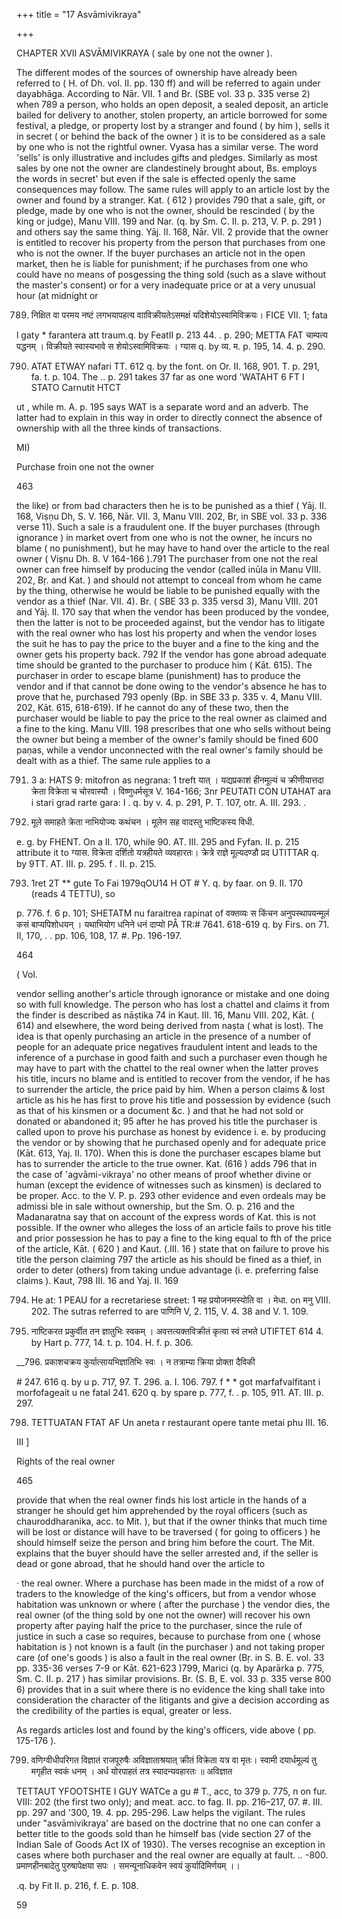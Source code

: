 +++
title = "17 Asvāmivikraya"

+++

CHAPTER XVII ASVĀMIVIKRAYA ( sale by one not the owner ). 

The different modes of the sources of ownership have already been referred to ( H. of Dh. vol. II. pp. 130 ff) and will be referred to again under dayabhāga. According to Nār. VII. 1 and Br. (SBE vol. 33 p. 335 verse 2) when 789 a person, who holds an open deposit, a sealed deposit, an article bailed for delivery to another, stolen property, an article borrowed for some festival, a pledge, or property lost by a stranger and found ( by him ), sells it in secret ( or behind the back of the owner ) it is to be considered as a sale by one who is not the rightful owner. Vyasa has a similar verse. The word 'sells' is only illustrative and includes gifts and pledges. Similarly as most sales by one not the owner are clandestinely brought about, Bs. employs the words in secret' but even if the sale is effected openly the same consequences may follow. The same rules will apply to an article lost by the owner and found by a stranger. Kat. ( 612 ) provides 790 that a sale, gift, or pledge, made by one who is not the owner, should be rescinded ( by the king or judge), Manu VIII. 199 and Nar. (q. by Sm. C. II. p. 213, V. P. p. 291 ) and others say the same thing. Yāj. II. 168, Nār. VII. 2 provide that the owner is entitled to recover his property from the person that purchases from one who is not the owner. If the buyer purchases an article not in the open market, then he is liable for punishment; if he purchases from one who could have no means of posgessing the thing sold (such as a slave without the master's consent) or for a very inadequate price or at a very unusual hour (at midnight or 

789. निक्षित वा परमय नष्टं लगभयापहत्य वााविक्रीयतेऽसमक्षं यदिशेयोऽस्वामिविक्रयः। FICE VII. 1; fata 

l gaty * farantera att traum.q. by FeatII p. 213 44. . p. 290; METTA FAT चाम्पत्य पद्धनम् । विक्रीयते स्वास्यभावे स शेयोऽस्वामिविक्रयः । ग्यास q. by व्य. म. p. 195, 14. 4. p. 290. 

790. ATAT ETWAY nafari TT. 612 q. by the font. on Or. II. 168, 901. T. p. 291, fa. t. p. 104. The .. p. 291 takes 37 far as one word 'WATAHT 6 FT I STATO Carnutit HTCT 

ut , while m. A. p. 195 says WAT is a separate word and an adverb. The latter had to explain in this way in order to directly connect the absence of ownership with all the three kinds of transactions. 

MI) 

Purchase froin one not the owner 

463 

the like) or from bad characters then he is to be punished as a thief ( Yāj. II. 168, Viṣṇu Dh, S. V. 166, Nār. VII. 3, Manu VIII. 202, Br, in SBE vol. 33 p. 336 verse 11). Such a sale is a fraudulent one. If the buyer purchases (through ignorance ) in market overt from one who is not the owner, he incurs no blame ( no punishment), but he may have to hand over the article to the real owner ( Viṣnu Dh. 8. V 164-166 ).791 The purchaser from one not the real owner can free himself by producing the vendor (called inūla in Manu VIII. 202, Bṛ. and Kat. ) and should not attempt to conceal from whom he came by the thing, otherwise he would be liable to be punished equally with the vendor as a thief (Nar. VII. 4). Br. ( SBE 33 p. 335 versd 3), Manu VIII. 201 and Yāj. II. 170 say that when the vendor has been produced by the vondee, then the latter is not to be proceeded against, but the vendor has to litigate with the real owner who has lost his property and when the vendor loses the suit he has to pay the price to the buyer and a fine to the king and the owner gets his property back. 792 If the vendor has gone abroad adequate time should be granted to the purchaser to produce him ( Kāt. 615). The purchaser in order to escape blame (punishment) has to produce the vendor and if that cannot be done owing to the vendor's absence he has to prove that he, purchased 793 openly (Bp. in SBE 33 p. 335 v. 4, Manu VIII. 202, Kāt. 615, 618-619). If he cannot do any of these two, then the purchaser would be liable to pay the price to the real owner as claimed and a fine to the king. Manu VIII. 198 prescribes that one who sells without being the owner but being a member of the owner's family should be fined 600 paṇas, while a vendor unconnected with the real owner's family should be dealt with as a thief. The same rule applies to a 

791. 3 a: HATS 9: mitofron as negrana: 1 treft यात् । यद्यप्रकाशं हीनमूल्यं च क्रीणीयात्तदा क्रेता विक्रेता च चोरवास्यौ । विष्णुधर्मसूत्र V. 164-166; 3nr PEUTATI CON UTAHAT ara i stari grad rarte gara: I . q. by v. 4. p. 291, P. T. 107, otr. A. III. 293. . 

792. मूले समाहते क्रेता नाभियोज्यः कथंचन । मूलेन सह वादस्तु भाष्टिकस्य विधी. 

e. g. by FHENT. On a II. 170, while 90. AT. III. 295 and Fyfan. II. p. 215 attribute it to ग्यास. विक्रेता दर्शितो यत्रहीयते व्यवहारतः। क्रेत्रे राज्ञे मूल्यदण्डौ प्रद UTITTAR q. by 9TT. AT. III. p. 295. f . II. p. 215. 

793. 1ret 2T ** gute To Fai 1979qOU14 H OT \# Y. q. by faar. on 9. II. 170 (reads 4 TETTU), so 

p. 776. f. 6 p. 101; SHETATM nu faraitrea rapinat of वक्तव्यः स किंचन अनुपस्थापयन्मूलं कसं बाप्यपिशोधयन् । यथाभियोग धनिने धनं दाप्यो PÅ TR:\# 7641. 618-619 q. by Firs. on 71. II, 170, . . pp. 106, 108, 17. \#. Pp. 196-197. 

464 



( Vol. 

vendor selling another's article through ignorance or mistake and one doing so with full knowledge. The person who has lost a chattel and claims it from the finder is described as nāṣtika 74 in Kauṭ. III. 16, Manu VIII. 202, Kāt. ( 614) and elsewhere, the word being derived from naṣta ( what is lost). The idea is that openly purchasing an article in the presence of a number of people for an adequate price negatives fraudulent intent and leads to the inference of a purchase in good faith and such a purchaser even though he may have to part with the chattel to the real owner when the latter proves his title, incurs no blame and is entitled to recover from the vendor, if he has to surrender the article, the price paid by him. When a person claims & lost article as his he has first to prove his title and possession by evidence (such as that of his kinsmen or a document &c. ) and that he had not sold or donated or abandoned it; 95 after he has proved his title the purchaser is called upon to prove his purchase as honest by evidence i. e. by producing the vendor or by showing that he purchased openly and for adequate price (Kāt. 613, Yaj. II. 170). When this is done the purchaser escapes blame but has to surrender the article to the true owner. Kat. (616 ) adds 796 that in the case of 'agvāmi-vikraya' no other means of proof whether divine or human (except the evidence of witnesses such as kinsmen) is declared to be proper. Acc. to the V. P. p. 293 other evidence and even ordeals may be admissi ble in sale without ownership, but the Sm. O. p. 216 and the Madanaratna say that on account of the express words of Kat. this is not possible. If the owner who alleges the loss of an article fails to prove his title and prior possession he has to pay a fine to the king equal to fth of the price of the article, Kāt. ( 620 ) and Kaut. (.III. 16 ) state that on failure to prove his title the person claiming 797 the article as his should be fined as a thief, in order to deter (others) from taking undue advantage (i. e. preferring false claims ). Kaut, 798 III. 16 and Yaj. II. 169 

794. He at: 1 PEAU for a recretariese street: 1 मह प्रयोजनमस्योति वा । मेधा. on मनु VIII. 202. The sutras referred to are पाणिनि V, 2. 115, V. 4. 38 and V. 1. 109. 

795. नाष्टिकरत प्रकुर्वीत तन ज्ञातुभिः स्वकम् । अवत्तत्यक्तविक्रीतं कृत्वा स्वं लभते UTIFTET 614 4. by Hart p. 777, 14. t. p. 104. H. f. p. 306. 

__796. प्रकाशचक्रय कुर्यात्सायभिज्ञातिभिः स्वः । न तत्राम्या क्रिया प्रोक्ता दैविकी 

\# 247. 616 q. by u p. 717, 97. T. 296. a. I. 106. 797. f * * got marfafvalfitant i morfofageait u ne fatal 241. 620 q. by spare p. 777, f. . p. 105, 911. AT. III. p. 297. 

798. TETTUATAN FTAT AF Un aneta r restaurant opere tante metai phu III. 16. 

III ] 

Rights of the real owner 

465 

provide that when the real owner finds his lost article in the hands of a stranger he should get him apprehended by the royal officers (such as chauroddharanika, acc. to Mit. ), but that if the owner thinks that much time will be lost or distance will have to be traversed ( for going to officers ) he should himself seize the person and bring him before the court. The Mit. explains that the buyer should have the seller arrested and, if the seller is dead or gone abroad, that he should hand over the article to 

· the real owner. Where a purchase has been made in the midst of a row of traders to the knowledge of the king's officers, but from a vendor whose habitation was unknown or where ( after the purchase ) the vendor dies, the real owner (of the thing sold by one not the owner) will recover his own property after paying half the price to the purchaser, since the rule of justice in such a case so requires, because to purchase from one ( whose habitation is ) not known is a fault (in the purchaser ) and not taking proper care (of one's goods ) is also a fault in the real owner (Bṛ. in S. B. E. vol. 33 pp. 335-36 verses 7-9 or Kāt. 621-623 )799, Marici (q. by Aparārka p. 775, Sm. C. II. p. 217 ) has similar provisions. Br. (S. B, E. vol. 33 p. 335 verse 800 6) provides that in a suit where there is no evidence the king shall take into consideration the character of the litigants and give a decision according as the credibility of the parties is equal, greater or less. 

As regards articles lost and found by the king's officers, vide above ( pp. 175-176 ). 

799. वणिग्वीधीपरिगत विज्ञातं राजपूरुषैः अविज्ञाताश्रयात् क्रीतं विक्रेता यत्र वा मृतः। स्वामी दयार्धमूल्यं तु मगृहीत स्वकं धनम् । अर्ध योरपाहतं तत्र स्यादन्यवहारतः ॥ अविज्ञात 

TETTAUT YFOOTSHTE I GUY WATCe a gu \# T., acc, to 379 p. 775, n on fur. VIII: 202 (the first two only); and meat. acc. to fag. II. pp. 216–217, 07. \#. III. pp. 297 and '300, 19. 4. pp. 295-296. Law helps the vigilant. The rules under "asvāmivikraya' are based on the doctrine that no one can confer a better title to the goods sold than he himself bas (vide section 27 of the Indian Sale of Goods Act IX of 1930). The verses recognise an exception in cases where both purchaser and the real owner are equally at fault. .. -800. प्रमाणहीनबादेतु पुरुषापेक्षया सपः । समन्यूनाधिकवेन स्वयं कुर्यादिमिर्णयम् ।। 

.q. by Fit II. p. 216, f. E. p. 108. 

59 

